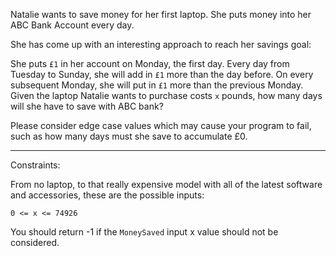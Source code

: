Natalie wants to save money for her first laptop. She puts money into her ABC Bank Account every day.

She has come up with an interesting approach to reach her savings goal:

She puts `£1` in her account on Monday, the first day. Every day from Tuesday to Sunday, she will add in `£1` more than the day before.
On every subsequent Monday, she will put in `£1` more than the previous Monday.
Given the laptop Natalie wants to purchase costs `x` pounds, how many days will she have to save with ABC bank?

Please consider edge case values which may cause your program to fail, such as how many days must she save to accumulate £0.

---

Constraints:

From no laptop, to that really expensive model with all of the latest software and accessories, these are the possible inputs:

`0 <= x <= 74926`

You should return -1 if the `MoneySaved` input x value should not be considered.
